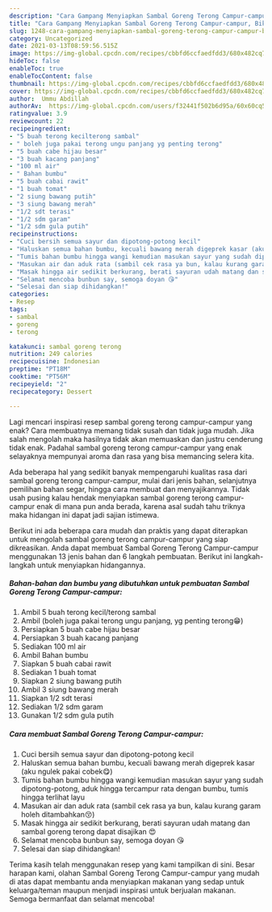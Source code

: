 ```yaml
---
description: "Cara Gampang Menyiapkan Sambal Goreng Terong Campur-campur, Bikin Ngiler"
title: "Cara Gampang Menyiapkan Sambal Goreng Terong Campur-campur, Bikin Ngiler"
slug: 1248-cara-gampang-menyiapkan-sambal-goreng-terong-campur-campur-bikin-ngiler
category: Uncategorized
date: 2021-03-13T08:59:56.515Z
image: https://img-global.cpcdn.com/recipes/cbbfd6ccfaedfdd3/680x482cq70/sambal-goreng-terong-campur-campur-foto-resep-utama.jpg
hideToc: false
enableToc: true
enableTocContent: false
thumbnail: https://img-global.cpcdn.com/recipes/cbbfd6ccfaedfdd3/680x482cq70/sambal-goreng-terong-campur-campur-foto-resep-utama.jpg
cover: https://img-global.cpcdn.com/recipes/cbbfd6ccfaedfdd3/680x482cq70/sambal-goreng-terong-campur-campur-foto-resep-utama.jpg
author:  Ummu Abdillah
authorAv:  https://img-global.cpcdn.com/users/f32441f502b6d95a/60x60cq50/avatar.jpg
ratingvalue: 3.9
reviewcount: 22
recipeingredient:
- "5 buah terong kecilterong sambal"
- " boleh juga pakai terong ungu panjang yg penting terong"
- "5 buah cabe hijau besar"
- "3 buah kacang panjang"
- "100 ml air"
- " Bahan bumbu"
- "5 buah cabai rawit"
- "1 buah tomat"
- "2 siung bawang putih"
- "3 siung bawang merah"
- "1/2 sdt terasi"
- "1/2 sdm garam"
- "1/2 sdm gula putih"
recipeinstructions:
- "Cuci bersih semua sayur dan dipotong-potong kecil"
- "Haluskan semua bahan bumbu, kecuali bawang merah digeprek kasar (aku ngulek pakai cobek😋)"
- "Tumis bahan bumbu hingga wangi kemudian masukan sayur yang sudah dipotong-potong, aduk hingga tercampur rata dengan bumbu, tumis hingga terlihat layu"
- "Masukan air dan aduk rata (sambil cek rasa ya bun, kalau kurang garam holeh ditambahkan😚)"
- "Masak hingga air sedikit berkurang, berati sayuran udah matang dan sambal goreng terong dapat disajikan 😍"
- "Selamat mencoba bunbun say, semoga doyan 😘"
- "Selesai dan siap dihidangkan!"
categories:
- Resep
tags:
- sambal
- goreng
- terong

katakunci: sambal goreng terong 
nutrition: 249 calories
recipecuisine: Indonesian
preptime: "PT18M"
cooktime: "PT56M"
recipeyield: "2"
recipecategory: Dessert

---
```



Lagi mencari inspirasi resep sambal goreng terong campur-campur yang enak? Cara membuatnya memang tidak susah dan tidak juga mudah. Jika salah mengolah maka hasilnya tidak akan memuaskan dan justru cenderung tidak enak. Padahal sambal goreng terong campur-campur yang enak selayaknya mempunyai aroma dan rasa yang bisa memancing selera kita.


Ada beberapa hal yang sedikit banyak mempengaruhi kualitas rasa dari sambal goreng terong campur-campur, mulai dari jenis bahan, selanjutnya pemilihan bahan segar, hingga cara membuat dan menyajikannya. Tidak usah pusing kalau hendak menyiapkan sambal goreng terong campur-campur enak di mana pun anda berada, karena asal sudah tahu triknya maka hidangan ini dapat jadi sajian istimewa.




Berikut ini ada beberapa cara mudah dan praktis yang dapat diterapkan untuk mengolah sambal goreng terong campur-campur yang siap dikreasikan. Anda dapat membuat Sambal Goreng Terong Campur-campur menggunakan 13 jenis bahan dan 6 langkah pembuatan. Berikut ini langkah-langkah untuk menyiapkan hidangannya.

<!--inarticleads1-->

##### Bahan-bahan dan bumbu yang dibutuhkan untuk pembuatan Sambal Goreng Terong Campur-campur:

1. Ambil 5 buah terong kecil/terong sambal
1. Ambil  (boleh juga pakai terong ungu panjang, yg penting terong😁)
1. Persiapkan 5 buah cabe hijau besar
1. Persiapkan 3 buah kacang panjang
1. Sediakan 100 ml air
1. Ambil  Bahan bumbu
1. Siapkan 5 buah cabai rawit
1. Sediakan 1 buah tomat
1. Siapkan 2 siung bawang putih
1. Ambil 3 siung bawang merah
1. Siapkan 1/2 sdt terasi
1. Sediakan 1/2 sdm garam
1. Gunakan 1/2 sdm gula putih




<!--inarticleads2-->

##### Cara membuat Sambal Goreng Terong Campur-campur:

1. Cuci bersih semua sayur dan dipotong-potong kecil
1. Haluskan semua bahan bumbu, kecuali bawang merah digeprek kasar (aku ngulek pakai cobek😋)
1. Tumis bahan bumbu hingga wangi kemudian masukan sayur yang sudah dipotong-potong, aduk hingga tercampur rata dengan bumbu, tumis hingga terlihat layu
1. Masukan air dan aduk rata (sambil cek rasa ya bun, kalau kurang garam holeh ditambahkan😚)
1. Masak hingga air sedikit berkurang, berati sayuran udah matang dan sambal goreng terong dapat disajikan 😍
1. Selamat mencoba bunbun say, semoga doyan 😘
1. Selesai dan siap dihidangkan!



Terima kasih telah menggunakan resep yang kami tampilkan di sini. Besar harapan kami, olahan Sambal Goreng Terong Campur-campur yang mudah di atas dapat membantu anda menyiapkan makanan yang sedap untuk keluarga/teman maupun menjadi inspirasi untuk berjualan makanan. Semoga bermanfaat dan selamat mencoba!
